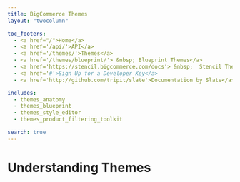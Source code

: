 ```yaml
---
title: BigCommerce Themes
layout: "twocolumn"

toc_footers:
  - <a href="/">Home</a>
  - <a href='/api/'>API</a>
  - <a href='/themes/'>Themes</a>
  - <a href='/themes/blueprint/'> &nbsp; Blueprint Themes</a>
  - <a href='https://stencil.bigcommerce.com/docs'> &nbsp;  Stencil Themes</a>
  - <a href='#'>Sign Up for a Developer Key</a>
  - <a href='http://github.com/tripit/slate'>Documentation by Slate</a>

includes:
  - themes_anatomy
  - themes_blueprint
  - themes_style_editor
  - themes_product_filtering_toolkit

search: true
---
```


# Understanding Themes
